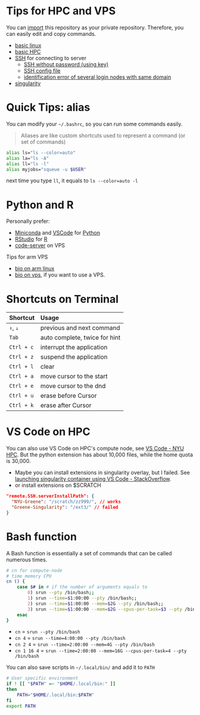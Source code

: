 # Tips for HPC and VPS

You can [import](https://github.com/new/import) this repository as your private repository. Therefore, you can easily edit and copy commands.

- [basic linux](linux.md)
- [basic HPC](hpc.md)
- [SSH](ssh.md) for connecting to server
  - [SSH without password (using key)](ssh.md#public-key-authentication)
  - [SSH config file](ssh.md#config-file)
  - [identification error of several login nodes with same domain](ssh.md#different-servers-with-same-domain)
- [singularity](singularity.md)

# Quick Tips: alias

You can modify your `~/.bashrc`, so you can run some commands easily.

> Aliases are like custom shortcuts used to represent a command (or set of commands)

```bash
alias ls="ls --color=auto"
alias la="ls -A"
alias ll="ls -l"
alias myjobs="squeue -u $USER"
```

next time you type `ll`, it equals to `ls --color=auto -l`

# Python and R

Personally prefer:

- [Miniconda](https://docs.conda.io/en/latest/miniconda.html) and [VSCode](https://code.visualstudio.com/) for [Python](https://www.python.org/)
- [RStudio](https://www.rstudio.com/products/rstudio/) for [R](https://www.r-project.org/)
- [code-server](https://github.com/coder/code-server) on VPS

Tips for arm VPS

- [bio on arm linux](bio-on-arm-linux.md)
- [bio on vps](bio-on-vps.md), if you want to use a VPS.

# Shortcuts on Terminal

| Shortcut   | Usage                         |
| :--------- | :---------------------------- |
| `↑`, `↓`   | previous and next command     |
| `Tab`      | auto complete, twice for hint |
| `Ctrl + c` | interrupt the application     |
| `Ctrl + z` | suspend the application       |
| `Ctrl + l` | clear                         |
| `Ctrl + a` | move cursor to the start      |
| `Ctrl + e` | move cursor to the dnd        |
| `Ctrl + u` | erase before Cursor           |
| `Ctrl + k` | erase after Cursor            |

# VS Code on HPC

You can also use VS Code on HPC's compute node, see [VS Code - NYU HPC](https://sites.google.com/nyu.edu/nyu-hpc/training-support/general-hpc-topics/vs-code). But the python extension has about 10,000 files, while the home quota is 30,000. 

- Maybe you can install extensions in singularity overlay, but I failed. See [launching singularity container using VS Code - StackOverflow](https://stackoverflow.com/questions/63604427/launching-a-singularity-container-remotely-using-visual-studio-code).
- or install extensions on $SCRATCH

```json
"remote.SSH.serverInstallPath": {
  "NYU-Greene": "/scratch/zz999/", // works
  "Greene-Singularity": "/ext3/" // failed
}
```

# Bash function

A Bash function is essentially a set of commands that can be called numerous times.

```bash
# cn for compute-node
# time memory CPU
cn () {
    case $# in # if the number of arguments equals to 
        0) srun --pty /bin/bash;;
        1) srun --time=$1:00:00 --pty /bin/bash;;
        2) srun --time=$1:00:00 --mem=$2G --pty /bin/bash;;
        3) srun --time=$1:00:00 --mem=$2G --cpus-per-task=$3 --pty /bin/bash;;
    esac
}
```

- `cn` = `srun --pty /bin/bash`
- `cn 4` = `srun --time=4:00:00 --pty /bin/bash`
- `cn 2 4` = `srun --time=2:00:00 --mem=4G --pty /bin/bash`
- `cn 1 16 4` = `srun --time=2:00:00 --mem=16G --cpus-per-task=4 --pty /bin/bash`

You can also save scripts in `~/.local/bin/` and add it to `PATH`

```bash
# User specific environment
if ! [[ "$PATH" =~ "$HOME/.local/bin:" ]]
then
    PATH="$HOME/.local/bin:$PATH"
fi
export PATH
```
